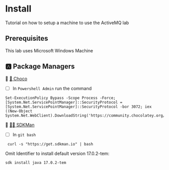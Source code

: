# Install

Tutorial on how to setup a machine to use the ActiveMQ lab

## Prerequisites

This lab uses Microsoft Windows Machine

## :a: Package Managers

:round_pushpin: [ :chocolate_bar: Choco](https://chocolatey.org/install)

- [ ] In `Powershell Admin` run the command

```
Set-ExecutionPolicy Bypass -Scope Process -Force; [System.Net.ServicePointManager]::SecurityProtocol = [System.Net.ServicePointManager]::SecurityProtocol -bor 3072; iex ((New-Object System.Net.WebClient).DownloadString('https://community.chocolatey.org/install.ps1'))
```

:round_pushpin:  [ :superhero_man: SDKMan](https://sdkman.io/install)

- [ ] In `git bash`

```
 curl -s "https://get.sdkman.io" | bash 
```

Omit Identifier to install default version 17.0.2-tem:

```
sdk install java 17.0.2-tem
```
 
